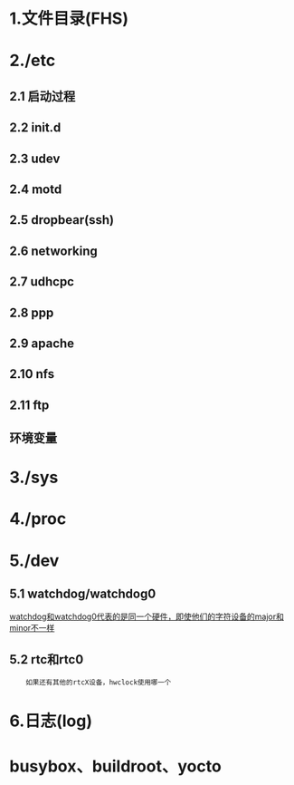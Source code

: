 # 1.文件目录(FHS)


# 2./etc
## 2.1 启动过程

## 2.2 init.d

## 2.3 udev

## 2.4 motd

## 2.5 dropbear(ssh)

## 2.6 networking

## 2.7 udhcpc

## 2.8 ppp

## 2.9 apache

## 2.10 nfs

## 2.11 ftp

## 环境变量


# 3./sys

# 4./proc

# 5./dev
## 5.1 watchdog/watchdog0
[watchdog和watchdog0代表的是同一个硬件，即使他们的字符设备的major和minor不一样](https://blog.csdn.net/tiantao2012/article/details/72953419)
## 5.2 rtc和rtc0
```
    如果还有其他的rtcX设备，hwclock使用哪一个
```


# 6.日志(log)

# busybox、buildroot、yocto
